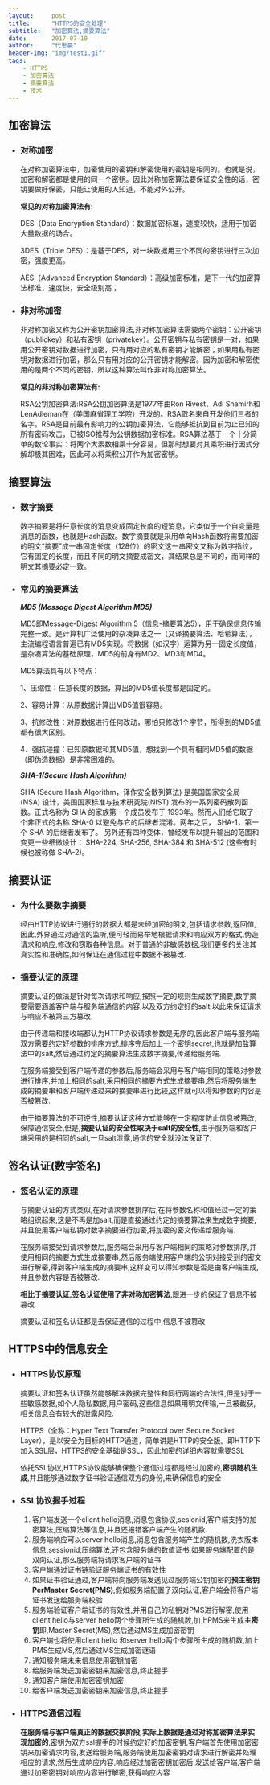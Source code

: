 ```yaml
---
layout:     post
title:      "HTTPS的安全处理"
subtitle:   "加密算法,摘要算法"
date:       2017-07-10
author:     "代思豪"
header-img: "img/test1.gif"
tags:
    - HTTPS
    - 加密算法
    - 摘要算法
    - 技术
---
```


## 加密算法

* ### 对称加密

	在对称加密算法中，加密使用的密钥和解密使用的密钥是相同的。也就是说，加密和解密都是使用的同一个密钥。因此对称加密算法要保证安全性的话，密钥要做好保密，只能让使用的人知道，不能对外公开。

	**常见的对称加密算法有:**
	
	DES（Data Encryption Standard）：数据加密标准，速度较快，适用于加密大量数据的场合。

	3DES（Triple DES）：是基于DES，对一块数据用三个不同的密钥进行三次加密，强度更高。

	AES（Advanced Encryption Standard）：高级加密标准，是下一代的加密算法标准，速度快，安全级别高；

* ### 非对称加密

	非对称加密又称为公开密钥加密算法,非对称加密算法需要两个密钥：公开密钥（publickey）和私有密钥（privatekey）。公开密钥与私有密钥是一对，如果用公开密钥对数据进行加密，只有用对应的私有密钥才能解密；如果用私有密钥对数据进行加密，那么只有用对应的公开密钥才能解密。因为加密和解密使用的是两个不同的密钥，所以这种算法叫作非对称加密算法。

	**常见的非对称加密算法有:**

	RSA公钥加密算法:RSA公钥加密算法是1977年由Ron Rivest、Adi Shamirh和LenAdleman在（美国麻省理工学院）开发的。RSA取名来自开发他们三者的名字。RSA是目前最有影响力的公钥加密算法，它能够抵抗到目前为止已知的所有密码攻击，已被ISO推荐为公钥数据加密标准。RSA算法基于一个十分简单的数论事实：将两个大素数相乘十分容易，但那时想要对其乘积进行因式分解却极其困难，因此可以将乘积公开作为加密密钥。

## 摘要算法

* ### 数字摘要
	
	数字摘要是将任意长度的消息变成固定长度的短消息，它类似于一个自变量是消息的函数，也就是Hash函数。数字摘要就是采用单向Hash函数将需要加密的明文“摘要”成一串固定长度（128位）的密文这一串密文又称为数字指纹，它有固定的长度，而且不同的明文摘要成密文，其结果总是不同的，而同样的明文其摘要必定一致。

* ### 常见的摘要算法


	***MD5 (Message Digest Algorithm MD5)***

	MD5即Message-Digest Algorithm 5（信息-摘要算法5），用于确保信息传输完整一致。是计算机广泛使用的杂凑算法之一（又译摘要算法、哈希算法），主流编程语言普遍已有MD5实现。将数据（如汉字）运算为另一固定长度值，是杂凑算法的基础原理，MD5的前身有MD2、MD3和MD4。

	MD5算法具有以下特点：

	1、压缩性：任意长度的数据，算出的MD5值长度都是固定的。

	2、容易计算：从原数据计算出MD5值很容易。

	3、抗修改性：对原数据进行任何改动，哪怕只修改1个字节，所得到的MD5值都有很大区别。

	4、强抗碰撞：已知原数据和其MD5值，想找到一个具有相同MD5值的数据（即伪造数据）是非常困难的。


	***SHA-1(Secure Hash Algorithm)***

	SHA (Secure Hash Algorithm，译作安全散列算法) 是美国国家安全局 (NSA) 设计，美国国家标准与技术研究院(NIST) 发布的一系列密码散列函数。正式名称为 SHA 的家族第一个成员发布于 1993年。然而人们给它取了一个非正式的名称 SHA-0 以避免与它的后继者混淆。两年之后， SHA-1，第一个 SHA 的后继者发布了。 另外还有四种变体，曾经发布以提升输出的范围和变更一些细微设计： SHA-224, SHA-256, SHA-384 和 SHA-512 (这些有时候也被称做 SHA-2)。

## 摘要认证

* ### 为什么要数字摘要
	
	经由HTTP协议进行通行的数据大都是未经加密的明文,包括请求参数,返回值,因此,外界通过对通信的监听,便可轻而易举地根据请求和响应双方的格式,伪造请求和响应,修改和窃取各种信息。对于普通的非敏感数据,我们更多的关注其真实性和准确性,如何保证在通信过程中数据不被篡改.
* ### 摘要认证的原理
	摘要认证的做法是针对每次请求和响应,按照一定的规则生成数字摘要,数字摘要需要涵盖客户端与服务端通信的内容,以及双方约定好的salt,以此来保证请求与响应不被第三方篡改.
	
	由于传递端和接收端都认为HTTP协议请求参数是无序的,因此客户端与服务端双方需要约定好参数的排序方式,排序完后加上一个密钥secret,也就是加盐算法中的salt,然后通过约定的摘要算法生成数字摘要,传递给服务端.

	在服务端接受到客户端传递的参数后,服务端会采用与客户端相同的策略对参数进行排序,并加上相同的salt,采用相同的摘要方式生成摘要串,然后将服务端生成的摘要串和客户端传递过来的摘要串进行比较,这样就可以得知参数的内容是否被篡改.

	由于摘要算法的不可逆性,摘要认证这种方式能够在一定程度防止信息被篡改,保障通信安全,但是,**摘要认证的安全性取决于salt的安全性**,由于服务端和客户端采用的是相同的salt,一旦salt泄露,通信的安全就没法保证了.


## 签名认证(数字签名) ##

* ### 签名认证的原理
	与摘要认证的方式类似,在对请求参数排序后,在将参数名称和值经过一定的策略组织起来,这是不再是加salt,而是直接通过约定的摘要算法来生成数字摘要,并且使用客户端私钥对数字摘要进行加密,将加密的密文传递给服务端.

	在服务端接受到请求参数后,服务端会采用与客户端相同的策略对参数排序,并使用相同的摘要方式生成摘要串,然后服务端使用客户端的公钥对接受到的密文进行解密,得到客户端生成的摘要串,这样变可以得知参数是否是由客户端生成,并且参数内容是否被篡改.

	**相比于摘要认证,签名认证使用了非对称加密算法**,跟进一步的保证了信息不被篡改

	摘要认证和签名认证都是去保证通信的过程中,信息不被篡改
	

## HTTPS中的信息安全

* ### HTTPS协议原理
	摘要认证和签名认证虽然能够解决数据完整性和同行两端的合法性,但是对于一些敏感数据,如个人隐私数据,用户密码,这些信息如果用明文传输,一旦被截获,相关信息会有较大的泄露风险.

	HTTPS（全称：Hyper Text Transfer Protocol over Secure Socket Layer），是以安全为目标的HTTP通道，简单讲是HTTP的安全版。即HTTP下加入SSL层，HTTPS的安全基础是SSL，因此加密的详细内容就需要SSL

	依托SSL协议,HTTPS协议能够确保整个通信过程都是经过加密的,**密钥随机生成**,并且能够通过数字证书验证通信双方的身份,来确保信息的安全
	

* ### SSL协议握手过程
	
	1. 客户端发送一个client hello消息,消息包含协议,sesionid,客户端支持的加密算法,压缩算法等信息,并且还报错客户端产生的随机数.
	2. 服务端响应可以server hello消息,消息包含服务端产生的随机数,洗衣版本信息,sessionid,压缩算法,还包含服务端的数值证书,如果服务端配置的是双向认证,那么服务端将请求客户端的证书
	3. 客户端通过证书链验证服务端证书的有效性
	4. 如果证书验证通过,客户端将向服务端发送见过服务端公钥加密的**预主密钥PerMaster Secret(PMS)**,假如服务端配置了双向认证,客户端会将客户端证书发送给服务端校验
	5. 服务端验证客户端证书的有效性,并用自己的私钥对PMS进行解密,使用client hello与server hello两个步骤所生成的随机数,加上PMS来生成**主密钥**即,Master Secret(MS),然后通过MS生成加密密钥
	6. 客户端也将使用client hello 和server hello两个步骤所生成的随机数,加上PMS生成MS,然后通过MS生成加密谜语
	7. 通知服务端未来信息使用密钥加密
	8. 给服务端发送加密密钥来加密信息,终止握手
	9. 通知客户端使用加密密钥加密
	10. 给客户端发送加密密钥来加密信息,终止握手 

* ### HTTPS通信过程
	
	**在服务端与客户端真正的数据交换阶段,实际上数据是通过对称加密算法来实现加密的**,密钥为双方ssl握手的时候约定好的加密密钥,客户端首先使用加密密钥来加密请求内容,发送给服务端,服务端使用加密密钥对请求进行解密并处理相应的请求,然后生成响应内容,响应经过加密密钥加密后,发送给客户端,客户端通过加密密钥对响应内容进行解密,获得响应内容
  	

	
	
	
